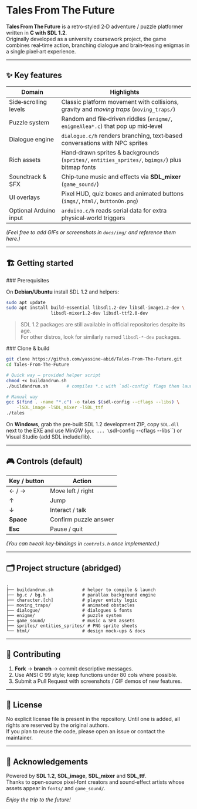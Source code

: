 # Tales From The Future

**Tales From The Future** is a retro‐styled 2‑D adventure / puzzle platformer written in **C with SDL 1.2**.  
Originally developed as a university coursework project, the game combines real‑time action, branching dialogue and brain‑teasing enigmas in a single pixel‑art experience.

---

## ✨ Key features

| Domain | Highlights |
|--------|------------|
| Side‑scrolling levels | Classic platform movement with collisions, gravity and *moving traps* (`moving_traps/`) |
| Puzzle system | Random and file‑driven riddles (`enigme/`, `enigmeAlea*.c`) that pop up mid‑level |
| Dialogue engine | `dialogue.c/h` renders branching, text‑based conversations with NPC sprites |
| Rich assets | Hand‑drawn sprites & backgrounds (`sprites/`, `entities_sprites/`, `bgimgs/`) plus bitmap fonts |
| Soundtrack & SFX | Chip‑tune music and effects via **SDL_mixer** (`game_sound/`) |
| UI overlays | Pixel HUD, quiz boxes and animated buttons (`imgs/`, `html/`, `buttonOn.png`) |
| Optional Arduino input | `arduino.c/h` reads serial data for extra physical‑world triggers |

*(Feel free to add GIFs or screenshots in `docs/img/` and reference them here.)*

---

## 🏗 Getting started

### Prerequisites

On **Debian/Ubuntu** install SDL 1.2 and helpers:

```bash
sudo apt update
sudo apt install build-essential libsdl1.2-dev libsdl-image1.2-dev \
                 libsdl-mixer1.2-dev libsdl-ttf2.0-dev
```

> SDL 1.2 packages are still available in official repositories despite its age.  
> For other distros, look for similarly named `libsdl‑*-dev` packages.

### Clone & build

```bash
git clone https://github.com/yassine-abid/Tales-From-The-Future.git
cd Tales-From-The-Future

# Quick way – provided helper script
chmod +x buildandrun.sh
./buildandrun.sh       # compiles *.c with `sdl-config` flags then launches the game

# Manual way
gcc $(find . -name "*.c") -o tales $(sdl-config --cflags --libs) \
    -lSDL_image -lSDL_mixer -lSDL_ttf
./tales
```

On **Windows**, grab the pre‑built SDL 1.2 development ZIP, copy `SDL.dll` next to the EXE and use MinGW (`gcc ... \`sdl-config --cflags --libs\``) or Visual Studio (add SDL include/lib).

---

## 🎮 Controls (default)

| Key / button | Action |
|--------------|--------|
| ← / →        | Move left / right |
| ↑            | Jump  |
| ↓            | Interact / talk |
| **Space**    | Confirm puzzle answer |
| **Esc**      | Pause / quit |

*(You can tweak key‑bindings in `controls.h` once implemented.)*

---

## 🗂 Project structure (abridged)

```
.
├── buildandrun.sh           # helper to compile & launch
├── bg.c / bg.h              # parallax background engine
├── character.[ch]           # player entity logic
├── moving_traps/            # animated obstacles
├── dialogue/                # dialogues & fonts
├── enigme/                  # puzzle system
├── game_sound/              # music & SFX assets
├── sprites/ entities_sprites/ # PNG sprite sheets
└── html/                    # design mock‑ups & docs
```

---

## 🤝 Contributing

1. **Fork** → **branch** → commit descriptive messages.  
2. Use ANSI C 99 style; keep functions under 80 cols where possible.  
3. Submit a Pull Request with screenshots / GIF demos of new features.

---

## 📜 License

No explicit license file is present in the repository. Until one is added, all rights are reserved by the original authors.  
If you plan to reuse the code, please open an issue or contact the maintainer.

---

## 🙏 Acknowledgements

Powered by **SDL 1.2**, **SDL_image**, **SDL_mixer** and **SDL_ttf**.  
Thanks to open‑source pixel‑font creators and sound‑effect artists whose assets appear in `fonts/` and `game_sound/`.

*Enjoy the trip to the future!*

